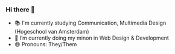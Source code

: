 ### Hi there 👋

- 📚 I'm currently studying Communication, Multimedia Design (Hogeschool van Amsterdam)
- 🌱 I’m currently doing my minon in Web Design & Development
- 😄 Pronouns: They/Them


